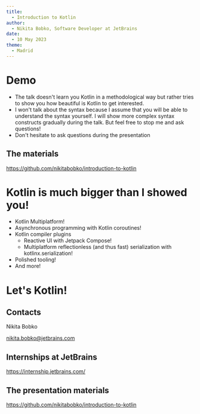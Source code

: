 ```yaml
---
title:
  - Introduction to Kotlin
author:
  - Nikita Bobko, Software Developer at JetBrains
date:
  - 10 May 2023
theme:
  - Madrid
---
```


# Demo

- The talk doesn't learn you Kotlin in a methodological way but rather tries to show you how beautiful is Kotlin to get
  interested.
- I won't talk about the syntax because I assume that you will be able to understand the syntax yourself. I will show more complex
  syntax constructs gradually during the talk. But feel free to stop me and ask questions!
- Don't hesitate to ask questions during the presentation

## The materials

https://github.com/nikitabobko/introduction-to-kotlin

# Kotlin is much bigger than I showed you!

- Kotlin Multiplatform!
- Asynchronous programming with Kotlin coroutines!
- Kotlin compiler plugins
  - Reactive UI with Jetpack Compose!
  - Multiplatform reflectionless (and thus fast) serialization with kotlinx.serialization!
- Polished tooling!
- And more!

# Let's Kotlin!

## Contacts

Nikita Bobko

nikita.bobko@jetbrains.com

## Internships at JetBrains

https://internship.jetbrains.com/

## The presentation materials

https://github.com/nikitabobko/introduction-to-kotlin
